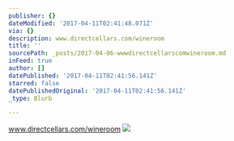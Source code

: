 ```yaml
---
publisher: {}
dateModified: '2017-04-11T02:41:48.071Z'
via: {}
description: www.directcellars.com/wineroom
title: ''
sourcePath: _posts/2017-04-06-wwwdirectcellarscomwineroom.md
inFeed: true
author: []
datePublished: '2017-04-11T02:41:56.141Z'
starred: false
datePublishedOriginal: '2017-04-11T02:41:56.141Z'
_type: Blurb

---
```

www.directcellars.com/wineroom
![](https://the-grid-user-content.s3-us-west-2.amazonaws.com/51b54bdc-1876-4f14-86c0-3ae1040be187.jpg)